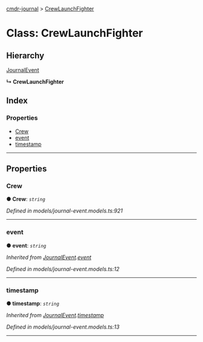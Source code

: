 [cmdr-journal](../README.md) > [CrewLaunchFighter](../classes/crewlaunchfighter.md)



# Class: CrewLaunchFighter

## Hierarchy


 [JournalEvent](journalevent.md)

**↳ CrewLaunchFighter**







## Index

### Properties

* [Crew](crewlaunchfighter.md#crew)
* [event](crewlaunchfighter.md#event)
* [timestamp](crewlaunchfighter.md#timestamp)



---
## Properties
<a id="crew"></a>

###  Crew

**●  Crew**:  *`string`* 

*Defined in models/journal-event.models.ts:921*





___

<a id="event"></a>

###  event

**●  event**:  *`string`* 

*Inherited from [JournalEvent](journalevent.md).[event](journalevent.md#event)*

*Defined in models/journal-event.models.ts:12*





___

<a id="timestamp"></a>

###  timestamp

**●  timestamp**:  *`string`* 

*Inherited from [JournalEvent](journalevent.md).[timestamp](journalevent.md#timestamp)*

*Defined in models/journal-event.models.ts:13*





___


